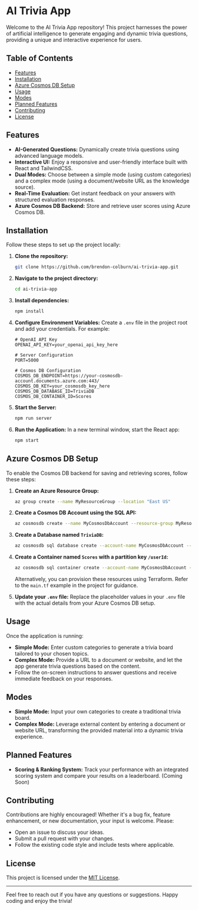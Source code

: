 # AI Trivia App

Welcome to the AI Trivia App repository! This project harnesses the power of artificial intelligence to generate engaging and dynamic trivia questions, providing a unique and interactive experience for users.

## Table of Contents
- [Features](#features)
- [Installation](#installation)
- [Azure Cosmos DB Setup](#azure-cosmos-db-setup)
- [Usage](#usage)
- [Modes](#modes)
- [Planned Features](#planned-features)
- [Contributing](#contributing)
- [License](#license)

## Features
- **AI-Generated Questions:** Dynamically create trivia questions using advanced language models.
- **Interactive UI:** Enjoy a responsive and user-friendly interface built with React and TailwindCSS.
- **Dual Modes:** Choose between a simple mode (using custom categories) and a complex mode (using a document/website URL as the knowledge source).
- **Real-Time Evaluation:** Get instant feedback on your answers with structured evaluation responses.
- **Azure Cosmos DB Backend:** Store and retrieve user scores using Azure Cosmos DB.

## Installation
Follow these steps to set up the project locally:

1. **Clone the repository:**
    ```bash
    git clone https://github.com/brendon-colburn/ai-trivia-app.git
    ```
2. **Navigate to the project directory:**
    ```bash
    cd ai-trivia-app
    ```
3. **Install dependencies:**
    ```bash
    npm install
    ```
4. **Configure Environment Variables:**
    Create a `.env` file in the project root and add your credentials. For example:
    ```env
    # OpenAI API Key
    OPENAI_API_KEY=your_openai_api_key_here

    # Server Configuration
    PORT=5000

    # Cosmos DB Configuration
    COSMOS_DB_ENDPOINT=https://your-cosmosdb-account.documents.azure.com:443/
    COSMOS_DB_KEY=your_cosmosdb_key_here
    COSMOS_DB_DATABASE_ID=TriviaDB
    COSMOS_DB_CONTAINER_ID=Scores
    ```
5. **Start the Server:**
    ```bash
    npm run server
    ```
6. **Run the Application:**
    In a new terminal window, start the React app:
    ```bash
    npm start
    ```

## Azure Cosmos DB Setup
To enable the Cosmos DB backend for saving and retrieving scores, follow these steps:

1. **Create an Azure Resource Group:**
    ```bash
    az group create --name MyResourceGroup --location "East US"
    ```
2. **Create a Cosmos DB Account using the SQL API:**
    ```bash
    az cosmosdb create --name MyCosmosDbAccount --resource-group MyResourceGroup --kind GlobalDocumentDB
    ```
3. **Create a Database named `TriviaDB`:**
    ```bash
    az cosmosdb sql database create --account-name MyCosmosDbAccount --resource-group MyResourceGroup --name TriviaDB
    ```
4. **Create a Container named `Scores` with a partition key `/userId`:**
    ```bash
    az cosmosdb sql container create --account-name MyCosmosDbAccount --resource-group MyResourceGroup --database-name TriviaDB --name Scores --partition-key-path "/userId" --throughput 400
    ```
   
   Alternatively, you can provision these resources using Terraform. Refer to the `main.tf` example in the project for guidance.

5. **Update your `.env` file:**
   Replace the placeholder values in your `.env` file with the actual details from your Azure Cosmos DB setup.

## Usage
Once the application is running:
- **Simple Mode:** Enter custom categories to generate a trivia board tailored to your chosen topics.
- **Complex Mode:** Provide a URL to a document or website, and let the app generate trivia questions based on the content.
- Follow the on-screen instructions to answer questions and receive immediate feedback on your responses.

## Modes
- **Simple Mode:** Input your own categories to create a traditional trivia board.
- **Complex Mode:** Leverage external content by entering a document or website URL, transforming the provided material into a dynamic trivia experience.

## Planned Features
- **Scoring & Ranking System:** Track your performance with an integrated scoring system and compare your results on a leaderboard. (Coming Soon)

## Contributing
Contributions are highly encouraged! Whether it's a bug fix, feature enhancement, or new documentation, your input is welcome. Please:
- Open an issue to discuss your ideas.
- Submit a pull request with your changes.
- Follow the existing code style and include tests where applicable.

## License
This project is licensed under the [MIT License](LICENSE).

---

Feel free to reach out if you have any questions or suggestions. Happy coding and enjoy the trivia!
